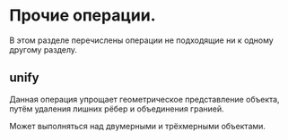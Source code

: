 # Прочие операции.

В этом разделе перечислены операции не подходящие ни к одному другому разделу.

## unify
Данная операция упрощает геометрическое представление объекта, путём удаления лишних рёбер и объединения гранией.

Может выполняться над двумерными и трёхмерными объектами.

